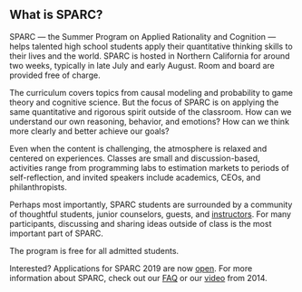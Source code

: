 <!---
layout: page
title: What is SPARC?
permalink: /whatissparc/
nav_order: 5 
--->

## What is SPARC?

SPARC — the Summer Program on Applied Rationality and Cognition — helps talented high school students apply their quantitative thinking skills to their lives and the world. SPARC is hosted in Northern California for around two weeks, typically in late July and early August. Room and board are provided free of charge.

The curriculum covers topics from causal modeling and probability to game theory and cognitive science. But the focus of SPARC is on applying the same quantitative and rigorous spirit outside of the classroom. How can we understand our own reasoning, behavior, and emotions? How can we think more clearly and better achieve our goals?

Even when the content is challenging, the atmosphere is relaxed and centered on experiences. Classes are small and discussion-based, activities range from programming labs to estimation markets to periods of self-reflection, and invited speakers include academics, CEOs, and philanthropists.

Perhaps most importantly, SPARC students are surrounded by a community of thoughtful students, junior counselors, guests, and [instructors]({{"/instructors/"}}). For many participants, discussing and sharing ideas outside of class is the most important part of SPARC.

The program is free for all admitted students.

Interested? Applications for SPARC 2019 are now [open]({{"/apply"}}). For more information about SPARC, check out our [FAQ]({{"/faq/"}}) or our [video]({{"/video/"}}) from 2014.
